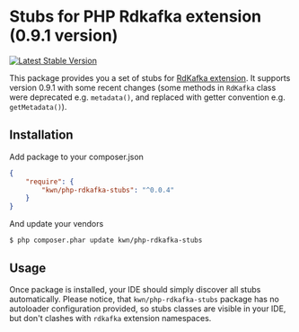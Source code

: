 # Stubs for PHP Rdkafka extension (0.9.1 version)

[![Latest Stable Version](https://poser.pugx.org/kwn/php-rdkafka-stubs/v/stable)](https://packagist.org/packages/kwn/php-rdkafka-stubs)

This package provides you a set of stubs for [RdKafka extension](https://github.com/arnaud-lb/php-rdkafka). 
It supports version 0.9.1 with some recent changes (some methods in `RdKafka` class were deprecated e.g. `metadata()`, and 
replaced with getter convention e.g. `getMetadata()`).

## Installation

Add package to your composer.json

```json
{
    "require": {
        "kwn/php-rdkafka-stubs": "^0.0.4"
    }
}
```

And update your vendors

```
$ php composer.phar update kwn/php-rdkafka-stubs
```

## Usage

Once package is installed, your IDE should simply discover all stubs automatically. Please notice, that `kwn/php-rdkafka-stubs`
package has no autoloader configuration provided, so stubs classes are visible in your IDE, but don't clashes with `rdkafka`
extension namespaces.
